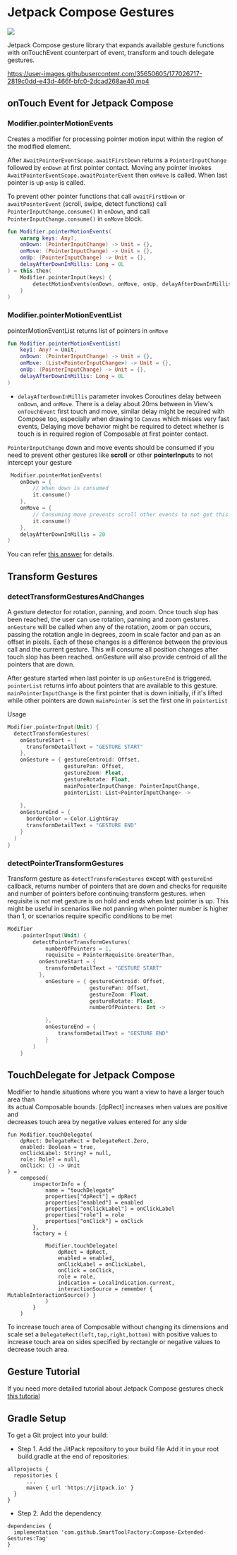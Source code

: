 # Jetpack Compose Gestures

[![](https://jitpack.io/v/SmartToolFactory/Compose-Extended-Gestures.svg)](https://jitpack.io/#SmartToolFactory/Compose-Extended-Gestures)

Jetpack Compose gesture library that expands available gesture functions with onTouchEvent counterpart of event, transform and touch delegate gestures.


https://user-images.githubusercontent.com/35650605/177026717-2819c0dd-e43d-466f-bfc0-2dcad268ae40.mp4



## onTouch Event for Jetpack Compose

### Modifier.pointerMotionEvents

Creates a modifier for processing pointer motion input within the region of the modified element.

After `AwaitPointerEventScope.awaitFirstDown` returns a `PointerInputChange` followed by `onDown`
at first pointer contact. Moving any pointer invokes `AwaitPointerEventScope.awaitPointerEvent`
then `onMove` is called. When last pointer is up `onUp` is called.

To prevent other pointer functions that call `awaitFirstDown`
or `awaitPointerEvent` (scroll, swipe, detect functions)
call `PointerInputChange.consume()` in `onDown`, and call `PointerInputChange.consume()` in `onMove`
block.

```kotlin
fun Modifier.pointerMotionEvents(
    vararg keys: Any?,
    onDown: (PointerInputChange) -> Unit = {},
    onMove: (PointerInputChange) -> Unit = {},
    onUp: (PointerInputChange) -> Unit = {},
    delayAfterDownInMillis: Long = 0L
) = this.then(
    Modifier.pointerInput(keys) {
        detectMotionEvents(onDown, onMove, onUp, delayAfterDownInMillis)
    }
)
```

### Modifier.pointerMotionEventList

pointerMotionEventList returns list of pointers in `onMove`

```kotlin
fun Modifier.pointerMotionEventList(
    key1: Any? = Unit,
    onDown: (PointerInputChange) -> Unit = {},
    onMove: (List<PointerInputChange>) -> Unit = {},
    onUp: (PointerInputChange) -> Unit = {},
    delayAfterDownInMillis: Long = 0L
) 
```

* `delayAfterDownInMillis` parameter invokes Coroutines delay between `onDown`, and `onMove`. There
  is a delay about 20ms between in View's `onTouchEvent` first touch and move, similar delay might
  be required with Compose too, especially when drawing to `Canvas` which misses very fast events,
  Delaying move behavior might be required to detect whether is touch is in required region of
  Composable at first pointer contact.

`PointerInputChange` down and move events should be consumed if you need to prevent other gestures
like **scroll** or other **pointerInput**s to not intercept your gesture

```kotlin
 Modifier.pointerMotionEvents(
    onDown = {
        // When down is consumed
        it.consume()
    },
    onMove = {
        // Consuming move prevents scroll other events to not get this move event
        it.consume()
    },
    delayAfterDownInMillis = 20
)
```

You can refer [this answer](https://stackoverflow.com/a/70847531/5457853) for details.

## Transform Gestures
### detectTransformGesturesAndChanges

A gesture detector for rotation, panning, and zoom. Once touch slop has been reached, the user can
use rotation, panning and zoom gestures. `onGesture` will be called when any of the rotation, zoom
or pan occurs, passing the rotation angle in degrees, zoom in scale factor and pan as an offset in
pixels. Each of these changes is a difference between the previous call and the current gesture.
This will consume all position changes after touch slop has been reached. onGesture will also
provide centroid of all the pointers that are down.

After gesture started when last pointer is up `onGestureEnd` is triggered.
`pointerList` returns info about pointers that are available to this gesture. 
`mainPointerInputChange` is the first pointer that is down initially, if it's lifted while
other pointers are down `mainPointer` is set the first one in `pointerList`

Usage

```kotlin
Modifier.pointerInput(Unit) {
  detectTransformGestures(
    onGestureStart = {
      transformDetailText = "GESTURE START"
    },
    onGesture = { gestureCentroid: Offset,
                  gesturePan: Offset,
                  gestureZoom: Float,
                  gestureRotate: Float,
                  mainPointerInputChange: PointerInputChange,
                  pointerList: List<PointerInputChange> ->
     
    },
    onGestureEnd = {
      borderColor = Color.LightGray
      transformDetailText = "GESTURE END"
    }
  )
}
```

### detectPointerTransformGestures

Transform gesture as `detectTransformGestures` except with `gestureEnd` callback, returns number of
pointers that are down and checks for requisite and number of pointers before continuing transform
gestures. when requisite is not met gesture is on hold and ends when last pointer is up. This might
be useful in scenarios like not panning when pointer number is higher than 1, or scenarios require
specific conditions to be met

```kotlin
Modifier
    .pointerInput(Unit) {
        detectPointerTransformGestures(
            numberOfPointers = 1,
            requisite = PointerRequisite.GreaterThan,
          onGestureStart = {
            transformDetailText = "GESTURE START"
          },
            onGesture = { gestureCentroid: Offset,
                          gesturePan: Offset,
                          gestureZoom: Float,
                          gestureRotate: Float,
                          numberOfPointers: Int ->

            },
            onGestureEnd = {
                transformDetailText = "GESTURE END"
            }
        )
    }
```

## TouchDelegate for Jetpack Compose
Modifier to handle situations where you want a view to have a larger touch area than  
its actual Composable bounds. [dpRect] increases when values are positive and  
decreases touch area by negative values entered for any side

```
fun Modifier.touchDelegate(
    dpRect: DelegateRect = DelegateRect.Zero,
    enabled: Boolean = true,
    onClickLabel: String? = null,
    role: Role? = null,
    onClick: () -> Unit
) =
    composed(
        inspectorInfo = {
            name = "touchDelegate"
            properties["dpRect"] = dpRect
            properties["enabled"] = enabled
            properties["onClickLabel"] = onClickLabel
            properties["role"] = role
            properties["onClick"] = onClick
        },
        factory = {

            Modifier.touchDelegate(
                dpRect = dpRect,
                enabled = enabled,
                onClickLabel = onClickLabel,
                onClick = onClick,
                role = role,
                indication = LocalIndication.current,
                interactionSource = remember { MutableInteractionSource() }
            )
        }
    )
```

To increase touch area of Composable without changing its dimensions and scale
set a `DelegateRect(left,top,right,bottom)` with positive values to increase touch area on
sides specified by rectangle or negative values to decrease touch area.

## Gesture Tutorial

If you need more detailed tutorial about Jetpack Compose gestures
check [this tutorial](https://github.com/SmartToolFactory/Jetpack-Compose-Tutorials#gesture)

## Gradle Setup

To get a Git project into your build:

* Step 1. Add the JitPack repository to your build file Add it in your root build.gradle at the end
  of repositories:

```
allprojects {
  repositories {
      ...
      maven { url 'https://jitpack.io' }
  }
}
```

* Step 2. Add the dependency

```
dependencies {
  implementation 'com.github.SmartToolFactory:Compose-Extended-Gestures:Tag'
}
```
